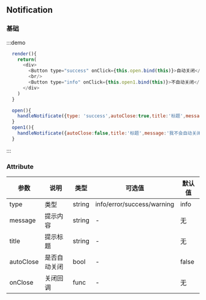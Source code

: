 ## Notification

### 基础

:::demo

```js
  render(){
    return(
      <div>
        <Button type="success" onClick={this.open.bind(this)}>自动关闭</Button>
        <br/>
        <Button type="info" onClick={this.open1.bind(this)}>不自动关闭</Button>
      </div>
    )
  }

  open(){
    handleNotificate({type: 'success',autoClose:true,title:'标题',message:'我会自动关闭我会自动关闭我会自动关闭我会自动关闭我会自动关闭我会自动关闭我会自动关闭我会自动关闭我会自动关闭我会自动关闭我会自动关闭我会自动关闭我会自动关闭我会自动关闭我会自动关闭我会自动关闭我会自动关闭我会自动关闭我会自动关闭我会自动关闭我会自动关闭我会自动关闭我会自动关闭我会自动关闭我会自动关闭我会自动关闭我会自动关闭我会自动关闭我会自动关闭我会自动关闭我会自动关闭我会自动关闭我会自动关闭我会自动关闭我会自动关闭我会自动关闭我会自动关闭我会自动关闭我会自动关闭我会自动关闭我会自动关闭我会自动关闭我会自动关闭我会自动',onClose:()=>{console.log('关闭回调')}})
  }
  open1(){
    handleNotificate({autoClose:false,title:'标题',message:'我不会自动关闭我会自动关闭我会自动关闭我会自动关闭我会自动关闭我会自动关闭我会自动关闭我会自动关闭我会自动关闭我会自动关闭我会自动关闭我会自动关闭我会自动关闭',onClose:()=>{console.log('关闭回调')}})
  }

```
:::

### Attribute

| 参数 | 说明 | 类型 | 可选值 | 默认值 |
| -------- | ----- | ---- | ---- | ---- |
| type | 类型 | string | info/error/success/warning | info |
| message | 提示内容 | string | - | 无 |
| title | 提示标题 | string | - | 无 |
| autoClose | 是否自动关闭 | bool | - | false |
| onClose | 关闭回调 | func | - | 无 |